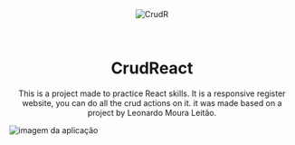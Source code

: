 <div align="center" id="top"> 
  <img src="./.github/app.gif" alt="CrudR" />

  &#xa0;

</div>

<h1 align="center">CrudReact</h1>

<p align="center">
This is a project made to practice React skills. It is a responsive register website, you can do all the crud actions on it. 
it was made based on a project by Leonardo Moura Leitão.
</p>

<img href="https://imgur.com/m9sWHCQ" alt="imagem da aplicação"> </img>
